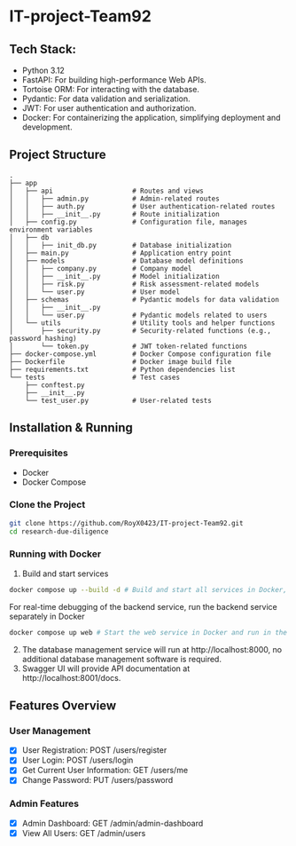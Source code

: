 # IT-project-Team92

## Tech Stack:
+ Python 3.12
+ FastAPI: For building high-performance Web APIs.
+ Tortoise ORM: For interacting with the database.
+ Pydantic: For data validation and serialization.
+ JWT: For user authentication and authorization.
+ Docker: For containerizing the application, simplifying deployment and development.

## Project Structure
```plaintext
.
├── app
│   ├── api                    # Routes and views
│   │   ├── admin.py           # Admin-related routes
│   │   ├── auth.py            # User authentication-related routes
│   │   ├── __init__.py        # Route initialization
│   ├── config.py              # Configuration file, manages environment variables
│   ├── db
│   │   ├── init_db.py         # Database initialization
│   ├── main.py                # Application entry point
│   ├── models                 # Database model definitions
│   │   ├── company.py         # Company model
│   │   ├── __init__.py        # Model initialization
│   │   ├── risk.py            # Risk assessment-related models
│   │   └── user.py            # User model
│   ├── schemas                # Pydantic models for data validation
│   │   ├── __init__.py
│   │   └── user.py            # Pydantic models related to users
│   └── utils                  # Utility tools and helper functions
│       ├── security.py        # Security-related functions (e.g., password hashing)
│       └── token.py           # JWT token-related functions
├── docker-compose.yml         # Docker Compose configuration file
├── Dockerfile                 # Docker image build file
├── requirements.txt           # Python dependencies list
└── tests                      # Test cases
    ├── conftest.py
    ├── __init__.py
    └── test_user.py           # User-related tests
```

## Installation & Running
### Prerequisites
- Docker
- Docker Compose

### Clone the Project
```bash
git clone https://github.com/RoyX0423/IT-project-Team92.git
cd research-due-diligence
```

### Running with Docker

1. Build and start services
```bash
docker compose up --build -d # Build and start all services in Docker, and run in the background
```
For real-time debugging of the backend service, run the backend service separately in Docker
```bash
docker compose up web # Start the web service in Docker and run in the foreground
```

2. The database management service will run at http://localhost:8000, no additional database management software is required.
3. Swagger UI will provide API documentation at http://localhost:8001/docs.

## Features Overview
### User Management
- [x] User Registration: POST /users/register
- [x] User Login: POST /users/login
- [x] Get Current User Information: GET /users/me
- [x] Change Password: PUT /users/password

### Admin Features
- [x] Admin Dashboard: GET /admin/admin-dashboard
- [x] View All Users: GET /admin/users
